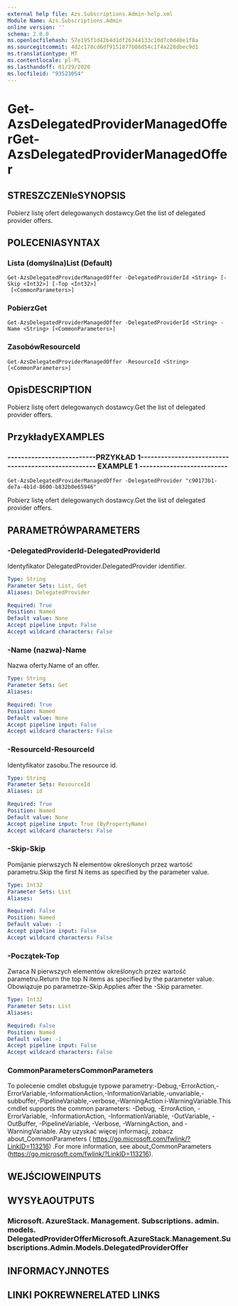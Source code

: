 ```yaml
---
external help file: Azs.Subscriptions.Admin-help.xml
Module Name: Azs.Subscriptions.Admin
online version: ''
schema: 2.0.0
ms.openlocfilehash: 57e195f1d42b4d1df26344133c10d7c0d40e1f8a
ms.sourcegitcommit: 4d2c178cd6df9151877b08d54c1f4a228dbec9d1
ms.translationtype: MT
ms.contentlocale: pl-PL
ms.lasthandoff: 01/29/2020
ms.locfileid: "93523054"
---
```

# <span data-ttu-id="3e37c-101">Get-AzsDelegatedProviderManagedOffer</span><span class="sxs-lookup"><span data-stu-id="3e37c-101">Get-AzsDelegatedProviderManagedOffer</span></span>

## <span data-ttu-id="3e37c-102">STRESZCZENIe</span><span class="sxs-lookup"><span data-stu-id="3e37c-102">SYNOPSIS</span></span>
<span data-ttu-id="3e37c-103">Pobierz listę ofert delegowanych dostawcy.</span><span class="sxs-lookup"><span data-stu-id="3e37c-103">Get the list of delegated provider offers.</span></span>

## <span data-ttu-id="3e37c-104">POLECENIA</span><span class="sxs-lookup"><span data-stu-id="3e37c-104">SYNTAX</span></span>

### <span data-ttu-id="3e37c-105">Lista (domyślna)</span><span class="sxs-lookup"><span data-stu-id="3e37c-105">List (Default)</span></span>
```
Get-AzsDelegatedProviderManagedOffer -DelegatedProviderId <String> [-Skip <Int32>] [-Top <Int32>]
 [<CommonParameters>]
```

### <span data-ttu-id="3e37c-106">Pobierz</span><span class="sxs-lookup"><span data-stu-id="3e37c-106">Get</span></span>
```
Get-AzsDelegatedProviderManagedOffer -DelegatedProviderId <String> -Name <String> [<CommonParameters>]
```

### <span data-ttu-id="3e37c-107">Zasobów</span><span class="sxs-lookup"><span data-stu-id="3e37c-107">ResourceId</span></span>
```
Get-AzsDelegatedProviderManagedOffer -ResourceId <String> [<CommonParameters>]
```

## <span data-ttu-id="3e37c-108">Opis</span><span class="sxs-lookup"><span data-stu-id="3e37c-108">DESCRIPTION</span></span>
<span data-ttu-id="3e37c-109">Pobierz listę ofert delegowanych dostawcy.</span><span class="sxs-lookup"><span data-stu-id="3e37c-109">Get the list of delegated provider offers.</span></span>

## <span data-ttu-id="3e37c-110">Przykłady</span><span class="sxs-lookup"><span data-stu-id="3e37c-110">EXAMPLES</span></span>

### <span data-ttu-id="3e37c-111">--------------------------PRZYKŁAD 1--------------------------</span><span class="sxs-lookup"><span data-stu-id="3e37c-111">-------------------------- EXAMPLE 1 --------------------------</span></span>
```
Get-AzsDelegatedProviderManagedOffer -DelegatedProvider "c90173b1-de7a-4b1d-8600-b832b0e65946"
```

<span data-ttu-id="3e37c-112">Pobierz listę ofert delegowanych dostawcy.</span><span class="sxs-lookup"><span data-stu-id="3e37c-112">Get the list of delegated provider offers.</span></span>

## <span data-ttu-id="3e37c-113">PARAMETRÓW</span><span class="sxs-lookup"><span data-stu-id="3e37c-113">PARAMETERS</span></span>

### <span data-ttu-id="3e37c-114">-DelegatedProviderId</span><span class="sxs-lookup"><span data-stu-id="3e37c-114">-DelegatedProviderId</span></span>
<span data-ttu-id="3e37c-115">Identyfikator DelegatedProvider.</span><span class="sxs-lookup"><span data-stu-id="3e37c-115">DelegatedProvider identifier.</span></span>

```yaml
Type: String
Parameter Sets: List, Get
Aliases: DelegatedProvider

Required: True
Position: Named
Default value: None
Accept pipeline input: False
Accept wildcard characters: False
```

### <span data-ttu-id="3e37c-116">-Name (nazwa)</span><span class="sxs-lookup"><span data-stu-id="3e37c-116">-Name</span></span>
<span data-ttu-id="3e37c-117">Nazwa oferty.</span><span class="sxs-lookup"><span data-stu-id="3e37c-117">Name of an offer.</span></span>

```yaml
Type: String
Parameter Sets: Get
Aliases: 

Required: True
Position: Named
Default value: None
Accept pipeline input: False
Accept wildcard characters: False
```

### <span data-ttu-id="3e37c-118">-ResourceId</span><span class="sxs-lookup"><span data-stu-id="3e37c-118">-ResourceId</span></span>
<span data-ttu-id="3e37c-119">Identyfikator zasobu.</span><span class="sxs-lookup"><span data-stu-id="3e37c-119">The resource id.</span></span>

```yaml
Type: String
Parameter Sets: ResourceId
Aliases: id

Required: True
Position: Named
Default value: None
Accept pipeline input: True (ByPropertyName)
Accept wildcard characters: False
```

### <span data-ttu-id="3e37c-120">-Skip</span><span class="sxs-lookup"><span data-stu-id="3e37c-120">-Skip</span></span>
<span data-ttu-id="3e37c-121">Pomijanie pierwszych N elementów określonych przez wartość parametru.</span><span class="sxs-lookup"><span data-stu-id="3e37c-121">Skip the first N items as specified by the parameter value.</span></span>

```yaml
Type: Int32
Parameter Sets: List
Aliases: 

Required: False
Position: Named
Default value: -1
Accept pipeline input: False
Accept wildcard characters: False
```

### <span data-ttu-id="3e37c-122">-Początek</span><span class="sxs-lookup"><span data-stu-id="3e37c-122">-Top</span></span>
<span data-ttu-id="3e37c-123">Zwraca N pierwszych elementów określonych przez wartość parametru.</span><span class="sxs-lookup"><span data-stu-id="3e37c-123">Return the top N items as specified by the parameter value.</span></span>
<span data-ttu-id="3e37c-124">Obowiązuje po parametrze-Skip.</span><span class="sxs-lookup"><span data-stu-id="3e37c-124">Applies after the -Skip parameter.</span></span>

```yaml
Type: Int32
Parameter Sets: List
Aliases: 

Required: False
Position: Named
Default value: -1
Accept pipeline input: False
Accept wildcard characters: False
```

### <span data-ttu-id="3e37c-125">CommonParameters</span><span class="sxs-lookup"><span data-stu-id="3e37c-125">CommonParameters</span></span>
<span data-ttu-id="3e37c-126">To polecenie cmdlet obsługuje typowe parametry:-Debug,-ErrorAction,-ErrorVariable,-InformationAction,-InformationVariable,-unvariable,-subbuffer,-PipelineVariable,-verbose,-WarningAction i-WarningVariable.</span><span class="sxs-lookup"><span data-stu-id="3e37c-126">This cmdlet supports the common parameters: -Debug, -ErrorAction, -ErrorVariable, -InformationAction, -InformationVariable, -OutVariable, -OutBuffer, -PipelineVariable, -Verbose, -WarningAction, and -WarningVariable.</span></span> <span data-ttu-id="3e37c-127">Aby uzyskać więcej informacji, zobacz about_CommonParameters ( https://go.microsoft.com/fwlink/?LinkID=113216) .</span><span class="sxs-lookup"><span data-stu-id="3e37c-127">For more information, see about_CommonParameters (https://go.microsoft.com/fwlink/?LinkID=113216).</span></span>

## <span data-ttu-id="3e37c-128">WEJŚCIOWE</span><span class="sxs-lookup"><span data-stu-id="3e37c-128">INPUTS</span></span>

## <span data-ttu-id="3e37c-129">WYSYŁA</span><span class="sxs-lookup"><span data-stu-id="3e37c-129">OUTPUTS</span></span>

### <span data-ttu-id="3e37c-130">Microsoft. AzureStack. Management. Subscriptions. admin. models. DelegatedProviderOffer</span><span class="sxs-lookup"><span data-stu-id="3e37c-130">Microsoft.AzureStack.Management.Subscriptions.Admin.Models.DelegatedProviderOffer</span></span>

## <span data-ttu-id="3e37c-131">INFORMACYJN</span><span class="sxs-lookup"><span data-stu-id="3e37c-131">NOTES</span></span>

## <span data-ttu-id="3e37c-132">LINKI POKREWNE</span><span class="sxs-lookup"><span data-stu-id="3e37c-132">RELATED LINKS</span></span>

